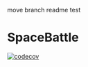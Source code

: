 move branch readme test
# SpaceBattle

[![codecov](https://codecov.io/github/egor951769794/SpaceBattle/branch/move/graph/badge.svg?token=V44VRLBEG8)](https://codecov.io/github/egor951769794/SpaceBattle)
